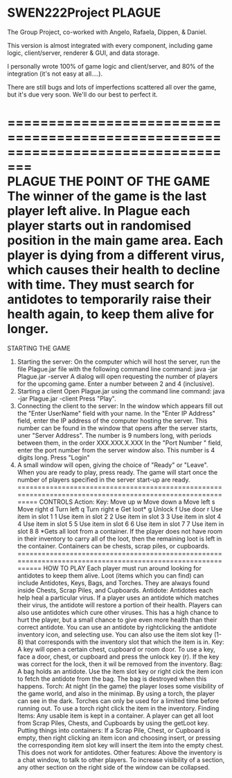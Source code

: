 # SWEN222Project PLAGUE
The Group Project, co-worked with Angelo, Rafaela, Dippen, & Daniel.  
  
This version is almost integrated with every component, including game logic, client/server, renderer & GUI, and data storage.  
  
I personally wrote 100% of game logic and client/server, and 80% of the integration (it's not easy at all....).  
  
There are still bugs and lots of imperfections scattered all over the game, but it's due very soon. We'll do our best to perfect it.


=================================================================================  
PLAGUE
THE POINT OF THE GAME
The winner of the game is the last player left alive.
In Plague each player starts out in randomised position in the main game area.
Each player is dying from a different virus, which causes their health to decline with time.
They must search for antidotes to temporarily raise their health again, to keep them alive for longer.
===========================================================================================================
STARTING THE GAME
1. Starting the server:
On the computer which will host the server, run the file Plague.jar file with the following command line command:
java -jar Plague.jar -server
A dialog will open requesting the number of players for the upcoming game.
Enter a number between 2 and 4 (inclusive).
2. Starting a client
Open Plague.jar using the command line command:
  java -jar Plague.jar -client
Press "Play".
3. Connecting the client to the server:
In the window which appears fill out the "Enter UserName" field with your name.
In the "Enter IP Address" field, enter the IP address of the computer hosting the server.
  This number can be found in the window that opens after the server starts, uner "Server Address".
  The number is 9 numbers long, with periods between them, in the order XXX.XXX.X.XXX
In the "Port Number " field, enter the port number from the server window also.
  This number is 4 digits long.
Press "Login"
4. A small window will open, giving the choice of "Ready" or "Leave".
  When you are ready to play, press ready.
  The game will start once the number of players specified in the server start-up are ready.
===========================================================================================================
CONTROLS
Action:		Key:
Move up		w
Move down	a
Move left	s
Move right	d
Turn left	q
Turn right	e
Get loot*	g
Unlock		f
Use door	r
Use item in slot 1	1
Use item in slot 2	2
Use item in slot 3	3
Use item in slot 4	4
Use item in slot 5	5
Use item in slot 6	6
Use item in slot 7	7
Use item in slot 8	8
*Gets all loot from a container. If the player does not have room in their inventory to carry all of the loot, then the
remaining loot is left in the container. Containers can be chests, scrap piles, or cupboards.
============================================================================================================
HOW TO PLAY
Each player must run around looking for antidotes to keep them alive.
Loot (items which you can find) can include Antidotes, Keys, Bags, and Torches. They are always found inside Chests, Scrap Piles,
and Cupboards.
Antidote:
  Antidotes each help heal a particular virus. If a player uses an antidote which matches their virus, the antidote will restore
  a portion of their health. Players can also use antidotes which cure other viruses. This has a high chance to hurt the player,
  but a small chance to give even more health than their correct antidote.
  You can use an antidote by rightclicking the antidote inventory icon, and selecting use.
  You can also use the item slot key (1-8) that corresponds with the inventory slot that which the item is in.
Key:
  A key will open a certain chest, cupboard or room door.
  To use a key, face a door, chest, or cupboard and press the unlock key (r). If the key was correct for the lock, then it wil be
  removed from the inventory.
Bag:
  A bag holds an antidote. Use the item slot key or right cick the item icon to fetch the antidote from the bag.
  The bag is destroyed when this happens.
Torch:
  At night (in the game) the player loses some visibility of the game world, and also in the minimap.
  By using a torch, the player can see in the dark.
  Torches can only be used for a limited time before running out.
  To use a torch right click the item in the inventory.
Finding Items:
  Any usable item is kept in a container.
  A player can get all loot from Scrap Piles, Chests, and Cupboards by using the getLoot key.
Putting things into containers:
  If a Scrap Pile, Chest, or Cupboard is empty, then right clicking an item icon and choosing insert, or pressing the corresponding
  item slot key will insert the item into the empty chest.
  This does not work for antidotes.
Other features:
  Above the inventory is a chat window, to talk to other players.
  To increase visibility of a section, any other section on the right side of the window can be collapsed.
